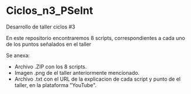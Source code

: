# Ciclos_n3_PSeInt

Desarrollo de taller ciclos #3

En este repositorio encontraremos 8 scripts, correspondientes a cada uno de los puntos señalados en el taller

Se anexa:
- Archivo .ZIP con los 8 scripts.
- Imagen .png de el taller anteriormente mencionado.
- Archivo .txt con el URL de la explicacion de cada script y punto de el taller, en la plataforma "YouTube".

